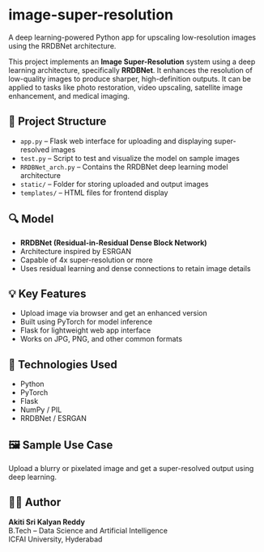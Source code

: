 # image-super-resolution
A deep learning-powered Python app for upscaling low-resolution images using the RRDBNet architecture.

This project implements an **Image Super-Resolution** system using a deep learning architecture, specifically **RRDBNet**. It enhances the resolution of low-quality images to produce sharper, high-definition outputs. It can be applied to tasks like photo restoration, video upscaling, satellite image enhancement, and medical imaging.

## 📁 Project Structure  
- `app.py` – Flask web interface for uploading and displaying super-resolved images  
- `test.py` – Script to test and visualize the model on sample images  
- `RRDBNet_arch.py` – Contains the RRDBNet deep learning model architecture  
- `static/` – Folder for storing uploaded and output images  
- `templates/` – HTML files for frontend display  

## 🔍 Model  
- **RRDBNet (Residual-in-Residual Dense Block Network)**  
- Architecture inspired by ESRGAN  
- Capable of 4x super-resolution or more  
- Uses residual learning and dense connections to retain image details  

## 💡 Key Features  
- Upload image via browser and get an enhanced version  
- Built using PyTorch for model inference  
- Flask for lightweight web app interface  
- Works on JPG, PNG, and other common formats  

## 🧪 Technologies Used  
- Python  
- PyTorch  
- Flask  
- NumPy / PIL  
- RRDBNet / ESRGAN  

## 🖼️ Sample Use Case  
Upload a blurry or pixelated image and get a super-resolved output using deep learning.

## 👨‍💻 Author  
**Akiti Sri Kalyan Reddy**  
B.Tech – Data Science and Artificial Intelligence  
ICFAI University, Hyderabad  

